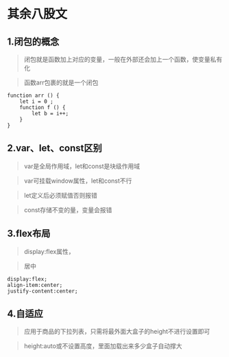 # 其余八股文

## 1.闭包的概念
>闭包就是函数加上对应的变量，一般在外部还会加上一个函数，使变量私有化

>函数arr包裹的就是一个闭包
```
function arr () {
    let i = 0 ;
    function f () {
        let b = i++;
    }
}
```
## 2.var、let、const区别
>var是全局作用域，let和const是块级作用域

>var可挂载window属性，let和const不行

>let定义后必须赋值否则报错

>const存储不变的量，变量会报错

## 3.flex布局
>display:flex属性，

>居中
```
display:flex;
align-item:center;
justify-content:center;
```
## 4.自适应
>应用于商品的下拉列表，只需将最外面大盒子的height不进行设置即可

>height:auto或不设置高度，里面加载出来多少盒子自动撑大
